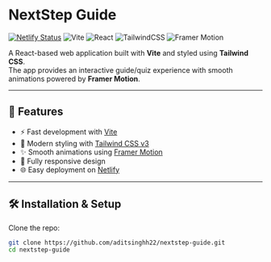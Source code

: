 # NextStep Guide

[![Netlify Status](https://api.netlify.com/api/v1/badges/YOUR-NETLIFY-ID/deploy-status)](https://app.netlify.com/sites/YOUR-NETLIFY-SITE/deploys)
![Vite](https://img.shields.io/badge/Vite-646CFF?logo=vite&logoColor=fff)
![React](https://img.shields.io/badge/React-20232A?logo=react&logoColor=61DAFB)
![TailwindCSS](https://img.shields.io/badge/Tailwind_CSS-38B2AC?logo=tailwind-css&logoColor=fff)
![Framer Motion](https://img.shields.io/badge/Framer_Motion-0055FF?logo=framer&logoColor=fff)

A React-based web application built with **Vite** and styled using **Tailwind CSS**.  
The app provides an interactive guide/quiz experience with smooth animations powered by **Framer Motion**.

---

## 🚀 Features
- ⚡ Fast development with [Vite](https://vitejs.dev/)
- 🎨 Modern styling with [Tailwind CSS v3](https://tailwindcss.com/)
- ✨ Smooth animations using [Framer Motion](https://www.framer.com/motion/)
- 📱 Fully responsive design
- 🌐 Easy deployment on [Netlify](https://www.netlify.com/)

---

## 🛠️ Installation & Setup

Clone the repo:
```bash
git clone https://github.com/aditsinghh22/nextstep-guide.git
cd nextstep-guide
